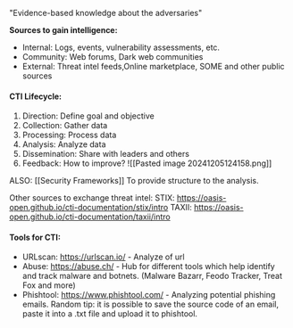 "Evidence-based knowledge about the adversaries"


**Sources to gain intelligence:**
- Internal: Logs, events, vulnerability assessments, etc.
- Community: Web forums, Dark web communities 
- External: Threat intel feeds,Online marketplace, SOME and other public sources


#### CTI Lifecycle:
1. Direction: Define goal and objective 
2. Collection: Gather data 
3. Processing: Process data 
4. Analysis: Analyze data 
5. Dissemination: Share with leaders and others 
7. Feedback: How to improve? 
![[Pasted image 20241205124158.png]]


ALSO: [[Security Frameworks]] To provide structure to the analysis.

Other sources to exchange threat intel:
STIX: https://oasis-open.github.io/cti-documentation/stix/intro
TAXII: https://oasis-open.github.io/cti-documentation/taxii/intro


#### Tools for CTI:
- URLscan: https://urlscan.io/ - Analyze of url 
- Abuse: https://abuse.ch/ - Hub for different tools which help identify and track malware and botnets. (Malware Bazarr, Feodo Tracker, Treat Fox and more)
- Phishtool: https://www.phishtool.com/ - Analyzing potential phishing emails. 
Random tip: it is possible to save the source code of an email, paste it into a .txt file and upload it to phishtool.



